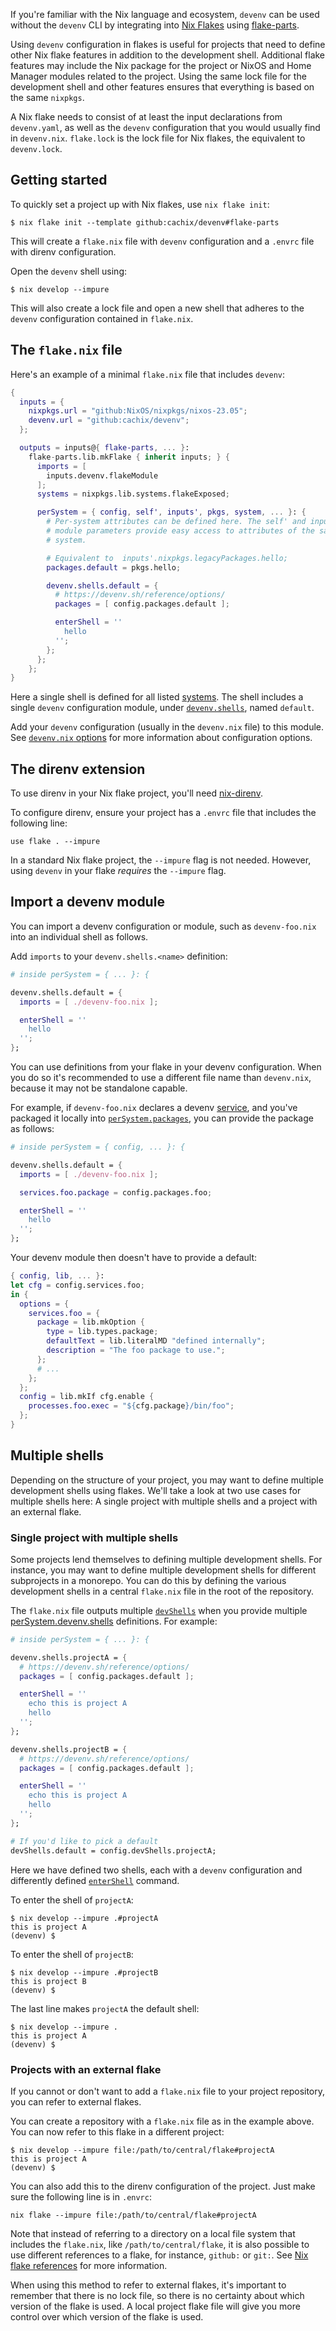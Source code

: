 If you're familiar with the Nix language and ecosystem, `devenv` can be used without the `devenv` CLI by integrating into [Nix Flakes](https://www.tweag.io/blog/2020-05-25-flakes/) using [flake-parts](https://flake.parts).

Using `devenv` configuration in flakes is useful for projects that need to define other Nix flake features in addition to the development shell.
Additional flake features may include the Nix package for the project or NixOS and Home Manager modules related to the project.
Using the same lock file for the development shell and other features ensures that everything is based on the same `nixpkgs`.

A Nix flake needs to consist of at least the input declarations from `devenv.yaml`, as well as the `devenv` configuration that you would usually find in `devenv.nix`. `flake.lock` is the lock file for Nix flakes, the equivalent to `devenv.lock`.

## Getting started

To quickly set a project up with Nix flakes, use `nix flake init`:

```console
$ nix flake init --template github:cachix/devenv#flake-parts
```

This will create a `flake.nix` file with `devenv` configuration and a `.envrc` file with direnv configuration.

Open the `devenv` shell using:

```console
$ nix develop --impure
```

This will also create a lock file and open a new shell that adheres to the `devenv` configuration contained in `flake.nix`.

## The `flake.nix` file

Here's an example of a minimal `flake.nix` file that includes `devenv`:

```nix
{
  inputs = {
    nixpkgs.url = "github:NixOS/nixpkgs/nixos-23.05";
    devenv.url = "github:cachix/devenv";
  };

  outputs = inputs@{ flake-parts, ... }:
    flake-parts.lib.mkFlake { inherit inputs; } {
      imports = [
        inputs.devenv.flakeModule
      ];
      systems = nixpkgs.lib.systems.flakeExposed;

      perSystem = { config, self', inputs', pkgs, system, ... }: {
        # Per-system attributes can be defined here. The self' and inputs'
        # module parameters provide easy access to attributes of the same
        # system.

        # Equivalent to  inputs'.nixpkgs.legacyPackages.hello;
        packages.default = pkgs.hello;

        devenv.shells.default = {
          # https://devenv.sh/reference/options/
          packages = [ config.packages.default ];

          enterShell = ''
            hello
          '';
        };
      };
    };
}
```

Here a single shell is defined for all listed [systems](https://flake.parts/options/flake-parts.html#opt-systems). The shell includes a single `devenv` configuration module, under [`devenv.shells`](https://flake.parts/options/devenv.html#opt-perSystem.devenv.shells), named `default`.

Add your `devenv` configuration (usually in the `devenv.nix` file) to this module. See [`devenv.nix` options](../reference/options.md) for more information about configuration options.

## The direnv extension

To use direnv in your Nix flake project, you'll need [nix-direnv](https://github.com/nix-community/nix-direnv).

To configure direnv, ensure your project has a `.envrc` file that includes the following line:

```text
use flake . --impure
```

In a standard Nix flake project, the `--impure` flag is not needed. However, using `devenv` in your flake _requires_ the `--impure` flag.

## Import a devenv module

You can import a devenv configuration or module, such as `devenv-foo.nix` into an individual shell as follows.

Add `imports` to your `devenv.shells.<name>` definition:

```nix
# inside perSystem = { ... }: {

devenv.shells.default = {
  imports = [ ./devenv-foo.nix ];

  enterShell = ''
    hello
  '';
};
```

You can use definitions from your flake in your devenv configuration.
When you do so it's recommended to use a different file name than `devenv.nix`, because it may not be standalone capable.

For example, if `devenv-foo.nix` declares a devenv [service](../services.md), and you've packaged it locally into [`perSystem.packages`](https://flake.parts/options/flake-parts.html#opt-perSystem.packages), you can provide the package as follows:

```nix
# inside perSystem = { config, ... }: {

devenv.shells.default = {
  imports = [ ./devenv-foo.nix ];

  services.foo.package = config.packages.foo;

  enterShell = ''
    hello
  '';
};
```

Your devenv module then doesn't have to provide a default:

```nix
{ config, lib, ... }:
let cfg = config.services.foo;
in {
  options = {
    services.foo = {
      package = lib.mkOption {
        type = lib.types.package;
        defaultText = lib.literalMD "defined internally";
        description = "The foo package to use.";
      };
      # ...
    };
  };
  config = lib.mkIf cfg.enable {
    processes.foo.exec = "${cfg.package}/bin/foo";
  };
}
```

## Multiple shells

Depending on the structure of your project, you may want to define multiple development shells using flakes. We'll take a look at two use cases for multiple shells here: A single project with multiple shells and a project with an external flake.

### Single project with multiple shells

Some projects lend themselves to defining multiple development shells. For instance, you may want to define multiple development shells for different subprojects in a monorepo. You can do this by defining the various development shells in a central `flake.nix` file in the root of the repository.

The `flake.nix` file outputs multiple [`devShells`](https://flake.parts/options/flake-parts.html#opt-flake.devShells) when you provide multiple [perSystem.devenv.shells](https://flake.parts/options/devenv.html#opt-perSystem.devenv.shells) definitions. For example:

```nix
# inside perSystem = { ... }: {

devenv.shells.projectA = {
  # https://devenv.sh/reference/options/
  packages = [ config.packages.default ];

  enterShell = ''
    echo this is project A
    hello
  '';
};

devenv.shells.projectB = {
  # https://devenv.sh/reference/options/
  packages = [ config.packages.default ];

  enterShell = ''
    echo this is project A
    hello
  '';
};

# If you'd like to pick a default
devShells.default = config.devShells.projectA;
```

Here we have defined two shells, each with a `devenv` configuration and differently defined [`enterShell`](../reference/options.md#entershell) command.

To enter the shell of `projectA`:

```console
$ nix develop --impure .#projectA
this is project A
(devenv) $ 
```

To enter the shell of `projectB`:

```console
$ nix develop --impure .#projectB
this is project B
(devenv) $ 
```

The last line makes `projectA` the default shell:

```console
$ nix develop --impure .
this is project A
(devenv) $ 
```

### Projects with an external flake

If you cannot or don't want to add a `flake.nix` file to your project repository, you can refer to external flakes.

You can create a repository with a `flake.nix` file as in the example above. You can now refer to this flake in a different project:

```console
$ nix develop --impure file:/path/to/central/flake#projectA
this is project A
(devenv) $ 
```

You can also add this to the direnv configuration of the project. Just make sure the following line is in `.envrc`:

```text
nix flake --impure file:/path/to/central/flake#projectA
```

Note that instead of referring to a directory on a local file system that includes the `flake.nix`, like `/path/to/central/flake`, it is also possible to use different references to a flake, for instance, `github:` or `git:`. See [Nix flake references](https://nixos.org/manual/nix/stable/command-ref/new-cli/nix3-flake.html#flake-references) for more information.

When using this method to refer to external flakes, it's important to remember that there is no lock file, so there is no certainty about which version of the flake is used. A local project flake file will give you more control over which version of the flake is used.
